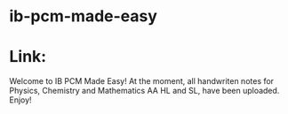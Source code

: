 # ib-pcm-made-easy
# Link: 
Welcome to IB PCM Made Easy!
At the moment, all handwriten notes for Physics, Chemistry and Mathematics AA HL and SL, have been uploaded. Enjoy!
